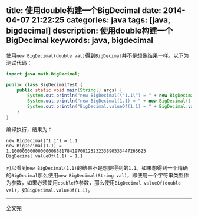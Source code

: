 title: 使用double构建一个BigDecimal
date: 2014-04-07 21:22:25
categories: java
tags: [java, bigdecimal]
description: 使用double构建一个BigDecimal
keywords: java, bigdecimal
---
使用`new BigDecimal(double val)`得到`BigDecimal`并不是想像结果一样。以下为测试代码：
``` java
import java.math.BigDecimal;

public class BigDecimalTest {
	public static void main(String[] args) {
		System.out.println("new BigDecimal(\"1.1\") = " + new BigDecimal("1.1"));
		System.out.println("new BigDecimal(1.1) = " + new BigDecimal(1.1));
		System.out.println("BigDecimal.valueOf(1.1) = " + BigDecimal.valueOf(1.1));
	}
}
```
编译执行，结果为：
```
new BigDecimal("1.1") = 1.1
new BigDecimal(1.1) = 1.100000000000000088817841970012523233890533447265625
BigDecimal.valueOf(1.1) = 1.1
```
可以看到`new BigDecimal(1.1)`的结果不是想要得到的`1.1`。如果想得到一个精确的`BigDecimal`那么使用`new BigDecimal(String val)`，即使用一个字符串类型作为参数，如果必须使用`double`作参数，那么使用`BigDecimal valueOf(double val)`，如`BigDecimal.valueOf(1.1)`。

---
全文完